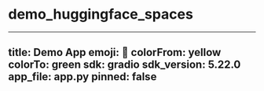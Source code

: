 # demo_huggingface_spaces
---
title: Demo App
emoji: 🐠
colorFrom: yellow
colorTo: green
sdk: gradio
sdk_version: 5.22.0
app_file: app.py
pinned: false
---
